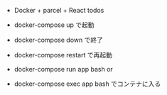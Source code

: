 * Docker + parcel + React todos
* docker-compose up  で起動
* docker-compose down で終了
* docker-compose restart で再起動

* docker-compose run app bash   or
* docker-compose exec app bash  でコンテナに入る